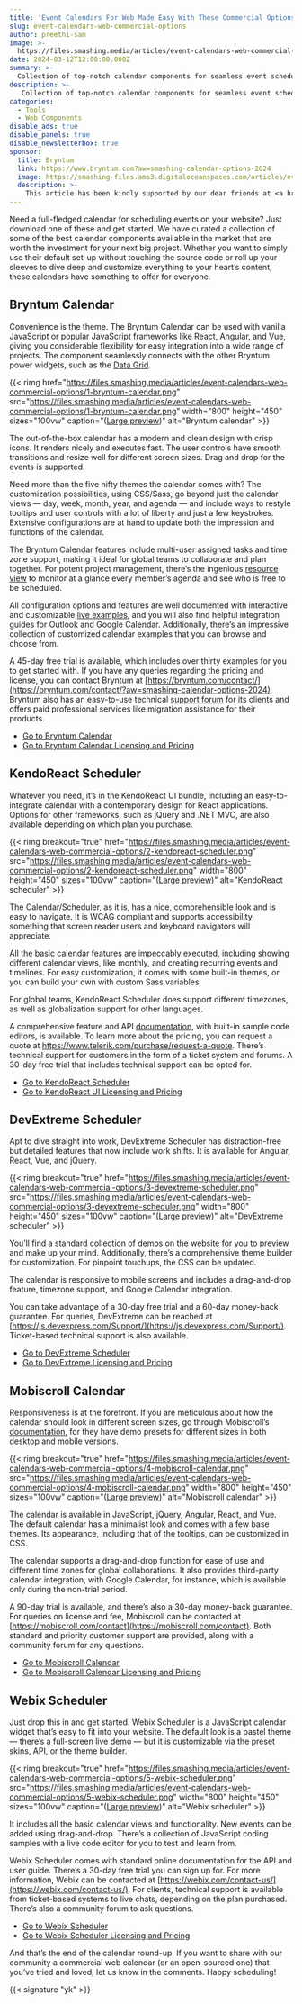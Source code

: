 ```yaml
---
title: 'Event Calendars For Web Made Easy With These Commercial Options'
slug: event-calendars-web-commercial-options
author: preethi-sam
image: >-
  https://files.smashing.media/articles/event-calendars-web-commercial-options/event-calendars-web-commercial-options.jpg
date: 2024-03-12T12:00:00.000Z
summary: >-
  Collection of top-notch calendar components for seamless event scheduling. Whether you prefer ready-to-use setups or enjoy tweaking code for a tailored experience, these calendars have you covered.
description: >-
   Collection of top-notch calendar components for seamless event scheduling. Whether you prefer ready-to-use setups or enjoy tweaking code for a tailored experience, these calendars have you covered.
categories:
  - Tools
  - Web Components
disable_ads: true
disable_panels: true
disable_newsletterbox: true
sponsor:
  title: Bryntum
  link: https://www.bryntum.com?aw=smashing-calendar-options-2024
  image: https://smashing-files.ams3.digitaloceanspaces.com/articles/event-calendars-web-commercial-options/bryntum-logo.svg
  description: >-
    This article has been kindly supported by our dear friends at <a href="https://www.bryntum.com/?aw=smashing-calendar-options-2024">Bryntum</a>, who are strong believers in the web as an application platform and provide advanced UI components and dev tools for over 5000 companies in 70+ countries. <em>Thank you!</em>
---
```


Need a full-fledged calendar for scheduling events on your website? Just download one of these and get started. We have curated a collection of some of the best calendar components available in the market that are worth the investment for your next big project. Whether you want to simply use their default set-up without touching the source code or roll up your sleeves to dive deep and customize everything to your heart’s content, these calendars have something to offer for everyone. 

## Bryntum Calendar

Convenience is the theme. The Bryntum Calendar can be used with vanilla JavaScript or popular JavaScript frameworks like React, Angular, and Vue, giving you considerable flexibility for easy integration into a wide range of projects. The component seamlessly connects with the other Bryntum power widgets, such as the [Data Grid](https://www.smashingmagazine.com/2022/09/useful-javascript-data-grid-libraries/).

{{< rimg href="https://files.smashing.media/articles/event-calendars-web-commercial-options/1-bryntum-calendar.png" src="https://files.smashing.media/articles/event-calendars-web-commercial-options/1-bryntum-calendar.png" width="800" height="450" sizes="100vw" caption="(<a href='https://files.smashing.media/articles/event-calendars-web-commercial-options/1-bryntum-calendar.png'>Large preview</a>)" alt="Bryntum calendar" >}}

The out-of-the-box calendar has a modern and clean design with crisp icons. It renders nicely and executes fast. The user controls have smooth transitions and resize well for different screen sizes. Drag and drop for the events is supported. 

Need more than the five nifty themes the calendar comes with? The customization possibilities, using CSS/Sass, go beyond just the calendar views &mdash; day, week, month, year, and agenda &mdash; and include ways to restyle tooltips and user controls with a lot of liberty and just a few keystrokes. Extensive configurations are at hand to update both the impression and functions of the calendar. 

The Bryntum Calendar features include multi-user assigned tasks and time zone support, making it ideal for global teams to collaborate and plan together. For potent project management, there’s the ingenious [resource view](https://bryntum.com/products/calendar/examples/resourceview/?aw=smashing-calendar-options-2024) to monitor at a glance every member’s agenda and see who is free to be scheduled. 

All configuration options and features are well documented with interactive and customizable [live examples](https://bryntum.com/products/calendar/examples/?aw=smashing-calendar-options-2024), and you will also find helpful integration guides for Outlook and Google Calendar. Additionally, there’s an impressive collection of customized calendar examples that you can browse and choose from. 

A 45-day free trial is available, which includes over thirty examples for you to get started with. If you have any queries regarding the pricing and license, you can contact Bryntum at [https://bryntum.com/contact/](https://bryntum.com/contact/?aw=smashing-calendar-options-2024). Bryntum also has an easy-to-use technical [support forum](https://forum.bryntum.com/?aw=smashing-calendar-options-2024) for its clients and offers paid professional services like migration assistance for their products.

- [Go to Bryntum Calendar](https://bryntum.com/products/calendar/?aw=smashing-calendar-options-2024)
- [Go to Bryntum Calendar Licensing and Pricing](https://bryntum.com/store/calendar/?aw=smashing-calendar-options-2024) 

## KendoReact Scheduler

Whatever you need, it’s in the KendoReact UI bundle, including an easy-to-integrate calendar with a contemporary design for React applications. Options for other frameworks, such as jQuery and .NET MVC, are also available depending on which plan you purchase. 

{{< rimg breakout="true" href="https://files.smashing.media/articles/event-calendars-web-commercial-options/2-kendoreact-scheduler.png" src="https://files.smashing.media/articles/event-calendars-web-commercial-options/2-kendoreact-scheduler.png" width="800" height="450" sizes="100vw" caption="(<a href='https://files.smashing.media/articles/event-calendars-web-commercial-options/2-kendoreact-scheduler.png'>Large preview</a>)" alt="KendoReact scheduler" >}}

The Calendar/Scheduler, as it is, has a nice, comprehensible look and is easy to navigate. It is WCAG compliant and supports accessibility, something that screen reader users and keyboard navigators will appreciate. 

All the basic calendar features are impeccably executed, including showing different calendar views, like monthly, and creating recurring events and timelines. For easy customization, it comes with some built-in themes, or you can build your own with custom Sass variables. 

For global teams, KendoReact Scheduler does support different timezones, as well as globalization support for other languages. 

A comprehensive feature and API [documentation](https://www.telerik.com/kendo-react-ui/components/scheduler/), with built-in sample code editors, is available. To learn more about the pricing, you can request a quote at https://www.telerik.com/purchase/request-a-quote. There’s technical support for customers in the form of a ticket system and forums. A 30-day free trial that includes technical support can be opted for. 

- [Go to KendoReact Scheduler](https://www.telerik.com/kendo-react-ui/scheduler)
- [Go to KendoReact UI Licensing and Pricing](https://www.telerik.com/kendo-react-ui/pricing) 

## DevExtreme Scheduler

Apt to dive straight into work, DevExtreme Scheduler has distraction-free but detailed features that now include work shifts. It is available for Angular, React, Vue, and jQuery.  

{{< rimg breakout="true" href="https://files.smashing.media/articles/event-calendars-web-commercial-options/3-devextreme-scheduler.png" src="https://files.smashing.media/articles/event-calendars-web-commercial-options/3-devextreme-scheduler.png" width="800" height="450" sizes="100vw" caption="(<a href='https://files.smashing.media/articles/event-calendars-web-commercial-options/3-devextreme-scheduler.png'>Large preview</a>)" alt="DevExtreme scheduler" >}}

You’ll find a standard collection of demos on the website for you to preview and make up your mind. Additionally, there’s a comprehensive theme builder for customization. For pinpoint touchups, the CSS can be updated. 

The calendar is responsive to mobile screens and includes a drag-and-drop feature, timezone support, and Google Calendar integration. 

You can take advantage of a 30-day free trial and a 60-day money-back guarantee. For queries, DevExtreme can be reached at [https://js.devexpress.com/Support/](https://js.devexpress.com/Support/). Ticket-based technical support is also available. 

- [Go to DevExtreme Scheduler](https://js.devexpress.com/Overview/Scheduler/)
- [Go to DevExtreme Licensing and Pricing](https://js.devexpress.com/Buy/)

## Mobiscroll Calendar 

Responsiveness is at the forefront. If you are meticulous about how the calendar should look in different screen sizes, go through Mobiscroll’s [documentation](https://demo.mobiscroll.com/jquery/eventcalendar/responsive-month-view#), for they have demo presets for different sizes in both desktop and mobile versions. 

{{< rimg breakout="true" href="https://files.smashing.media/articles/event-calendars-web-commercial-options/4-mobiscroll-calendar.png" src="https://files.smashing.media/articles/event-calendars-web-commercial-options/4-mobiscroll-calendar.png" width="800" height="450" sizes="100vw" caption="(<a href='https://files.smashing.media/articles/event-calendars-web-commercial-options/4-mobiscroll-calendar.png'>Large preview</a>)" alt="Mobiscroll calendar" >}}

The calendar is available in JavaScript, jQuery, Angular, React, and Vue. The default calendar has a minimalist look and comes with a few base themes. Its appearance, including that of the tooltips, can be customized in CSS. 

The calendar supports a drag-and-drop function for ease of use and different time zones for global collaborations. It also provides third-party calendar integration, with Google Calendar, for instance, which is available only during the non-trial period. 

A 90-day trial is available, and there’s also a 30-day money-back guarantee. For queries on license and fee, Mobiscroll can be contacted at [https://mobiscroll.com/contact](https://mobiscroll.com/contact). Both standard and priority customer support are provided, along with a community forum for any questions.   

- [Go to Mobiscroll Calendar](https://mobiscroll.com/event-calendar-scheduler)
- [Go to Mobiscroll Calendar Licensing and Pricing](https://mobiscroll.com/pricing#non-saas)

## Webix Scheduler

Just drop this in and get started. Webix Scheduler is a JavaScript calendar widget that’s easy to fit into your website. The default look is a pastel theme &mdash; there’s a full-screen live demo &mdash; but it is customizable via the preset skins, API, or the theme builder. 

{{< rimg breakout="true" href="https://files.smashing.media/articles/event-calendars-web-commercial-options/5-webix-scheduler.png" src="https://files.smashing.media/articles/event-calendars-web-commercial-options/5-webix-scheduler.png" width="800" height="450" sizes="100vw" caption="(<a href='https://files.smashing.media/articles/event-calendars-web-commercial-options/5-webix-scheduler.png'>Large preview</a>)" alt="Webix scheduler" >}}

It includes all the basic calendar views and functionality. New events can be added using drag-and-drop. There’s a collection of JavaScript coding samples with a live code editor for you to test and learn from. 

Webix Scheduler comes with standard online documentation for the API and user guide. There’s a 30-day free trial you can sign up for. For more information, Webix can be contacted at [https://webix.com/contact-us/](https://webix.com/contact-us/). For clients, technical support is available from ticket-based systems to live chats, depending on the plan purchased. There’s also a community forum to ask questions. 

- [Go to Webix Scheduler](https://webix.com/scheduler/) 
- [Go to Webix Scheduler Licensing and Pricing](https://webix.com/scheduler/#licensing)

And that’s the end of the calendar round-up. If you want to share with our community a commercial web calendar (or an open-sourced one) that you’ve tried and loved, let us know in the comments. Happy scheduling!

{{< signature "yk" >}}
